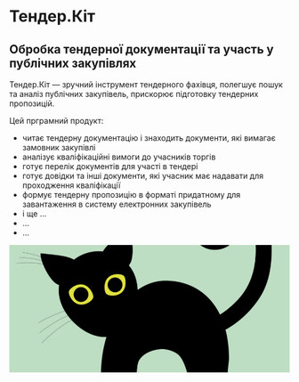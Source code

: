 # Тендер.Кіт
## Обробка тендерної документації та участь у публічних закупівлях

Тендер.Кіт — зручний інструмент тендерного фахівця, полегшує пошук та аналіз публічних закупівель, прискорює підготовку тендерних пропозицій.    

Цей прграмний продукт:
- читає тендерну документацію і знаходить документи, які вимагає замовник закупівлі
- аналізує кваліфікаційні вимоги до учасників торгів  	
- готує перелік документів для участі в тендері
- готує довідки та інші документи, які учасник має надавати для проходження кваліфікації
- формує тендерну пропозицію в форматі придатному для завантаження в систему електронних закупівель
- і ще ...
- ...
- ...





![tendercat](https://github.com/osipenks/tendercat/blob/master/static/description/tender_cat.png)

